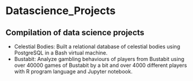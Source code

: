 # Datascience_Projects
## Compilation of data science projects
* Celestial Bodies: Built a relational database of celestial bodies using PostgreSQL in a Bash virtual machine.
* Bustabit: Analyze gambling behaviours of players from Bustabit using over 40000 games of Bustabit by a bit and over 4000 different players with R program language and Jupyter notebook. 

